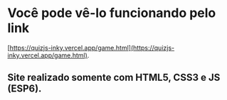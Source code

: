 # Você pode vê-lo funcionando pelo link 
[https://quizjs-inky.vercel.app/game.html](https://quizjs-inky.vercel.app/game.html).

## Site realizado somente com HTML5, CSS3 e JS (ESP6).


